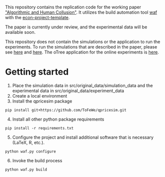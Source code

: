 This repository contains the replication code for the working paper ["Algorithmic and Human Collusion"](https://tofewe.github.io/Algorithmic_and_Human_Collusion_Tobias_Werner.pdf).
It utilizes the build automation tool [waf](https://waf.io/apidocs/tutorial.html) with the [econ-project-template](https://github.com/OpenSourceEconomics/econ-project-templates).

The paper is currently under review, and the experimental data will be available soon. 

This repository does not contain the simulations or the application to run the experiments. To run the simulations that are described in the paper, please see [here](https://github.com/ToFeWe/qpricesim) and [here](https://github.com/ToFeWe/q-learning-simulation-code). The oTree application for the online experiments is [here](https://github.com/ToFeWe/AlgoCollusionApp).

# Getting started

1. Place the simulation data in src/original_data/simulation_data and the experimental data in src/original_data/experiment_data
2. Create a local environment 
3. Install the qpricesim package  
```terminal
pip install git+https://github.com/ToFeWe/qpricesim.git
```
4. Install all other python package requirements 
```terminal
pip install -r requirements.txt
```
5. Configure the project and install additional software that is necessary (LaTeX, R, etc.).
```terminal
python waf.py configure
```
6. Invoke the build process
```terminal
python waf.py build
```
